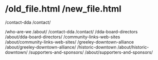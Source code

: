 # /old_file.html /new_file.html

/contact-dda /contact/

/who-are-we /about/
/contact-dda /contact/
/dda-board-directors /about/dda-board-directors/
/community-links-web-sites /about/community-links-web-sites/
/greeley-downtown-alliance /about/greeley-downtown-alliance/
/historic-downtown /about/historic-downtown/
/supporters-and-sponsors/ /about/supporters-and-sponsors/